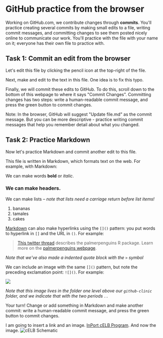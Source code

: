 # GitHub practice from the browser

Working on GitHub.com, we contribute changes through **commits**. You'll practice creating several commits by making small edits to a file, writing commit messages, and committing changes to see them posted nicely online to communicate our work. You'll practice with the file with your name on it; everyone has their own file to practice with. 

## Task 1: Commit an edit from the browser

Let's edit this file by clicking the pencil icon at the top-right of the file. 

Next, make and edit to the text in this file. One idea is to fix this typo. 

Finally, we will commit these edits to GitHub. To do this, scroll down to the bottom of this webpage to where it says "Commit Changes". Committing changes has two steps: write a human-readable commit message, and press the green button to commit changes. 

Note: In the browser, GitHub will suggest "Update file.md" as the commit message. But you can be more descriptive - practice writing commit messages that help you remember detail about what you changed.

## Task 2: Practice Markdown 

Now let's practice Markdown and commit another edit to this file. 

This file is written in Markdown, which formats text on the web. For example, with Markdown:

We can make words **bold** or *italic*.

### We can make headers.

We can make lists – *note that lists need a carriage return before list items!*

1. bananas
2. tamales
3. cakes

[Markdown](https://quarto.org/docs/authoring/markdown-basics.html) can also make hyperlinks using the `[]()` pattern: you put words to hyperlink in `[]` and the URL in `()`. For example:

> [This twitter thread](https://twitter.com/allison_horst/status/1287772985630191617) describes the palmerpenguins R package. 
Learn more on the [palmerpenguins webpage](https://allisonhorst.github.io/palmerpenguins).

*Note that we've also made a indented quote block with the `>` symbol*

We can include an image with the same `[]()` pattern, but note the preceding exclamation point: `![]()`. For example: 

![](../horst-champions-trailhead.png)

*Note that this image lives in the folder one level above our `github-clinic` folder, and we indicate that with the two periods `..`* 

Your turn! Change or add something in Markdown and make another commit: write a human-readable commit message, and press the green button to commit changes. 

I am going to insert a link and an image.  [InPort cELB Program](https://www.fisheries.noaa.gov/inport/item/1933).
And now the image.  ![cELB Schematic](https://media.fisheries.noaa.gov/dam-migration/galv_schematic2_celb.png)
